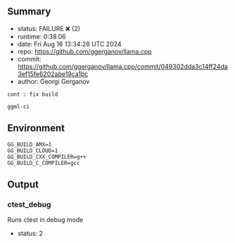 ## Summary

- status:  FAILURE ❌ (2)
- runtime: 0:38.06
- date:    Fri Aug 16 13:34:28 UTC 2024
- repo:    https://github.com/ggerganov/llama.cpp
- commit:  https://github.com/ggerganov/llama.cpp/commit/049302dda3c14ff24da3ef15fe6202abe19ca1bc
- author:  Georgi Gerganov
```
cont : fix build

ggml-ci
```

## Environment

```
GG_BUILD_AMX=1
GG_BUILD_CLOUD=1
GG_BUILD_CXX_COMPILER=g++
GG_BUILD_C_COMPILER=gcc
```

## Output

### ctest_debug

Runs ctest in debug mode
- status: 2
```

```

